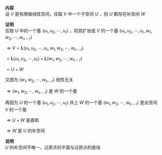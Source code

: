 **内容**  
设 $V$ 是有限维线性空间，任取 $V$ 中一个子空间 $U$ ，则 $U$ 都存在补空间 $W$  
  
**证明**  
任取 $U$ 中的一个基 $(u_1,u_2,\cdots,u_r)$ ，将其扩张成 $V$ 的一个基 $(u_1,u_2,\cdots,u_r,w_1,w_2,\cdots,w_{n-r})$  
  
 $\Rightarrow V=\mathbf{L}(u_1,u_2,\cdots,u_r,w_1,w_2,\cdots,w_{n-r})$  
  
 $=\mathbf{L}(u_1,u_2,\cdots,u_r)+\mathbf{L}(w_1,w_2,\cdots,w_{n-r})$  
  
 $=U+W$  
  
又因为 $(w_1,w_2,\cdots,w_{n-r})$ 线性无关  
  
 $\Rightarrow(w_1,w_2,\cdots,w_{n-r})$ 是 $W$ 的一个基  
  
再因为 $U$ 的一个基 $(u_1,u_2,\cdots,u_r)$ 并上 $W$ 的一个基 $(w_1,w_2,\cdots,w_{n-r})$ 是全空间 $V$ 的一个基  
  
 $\Rightarrow U+W$ 是直和  
  
 $\Rightarrow W$ 是 $U$ 的补空间  
  
**说明**  
 $U$ 的补空间不唯一，过原点的平面与过原点的直线  
